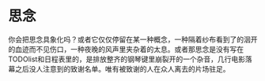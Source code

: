 # 思念

你会把思念具象化吗？或者它仅仅停留在某一种概念，一种隔着纱布看到了的洇开的血迹而不见伤口，一种夜晚的风声里夹杂着的太息。或者那思念是没有写在TODOlist和日程表里的，是排放整齐的钢琴键里崩裂开的一个杂音，几行电影落幕之后没人注意到的致谢名单。唯有被致谢的人在众人离去的片场驻足。